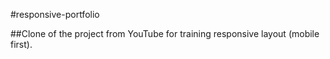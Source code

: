 #responsive-portfolio

##Clone of the project from YouTube for training responsive layout (mobile first).
